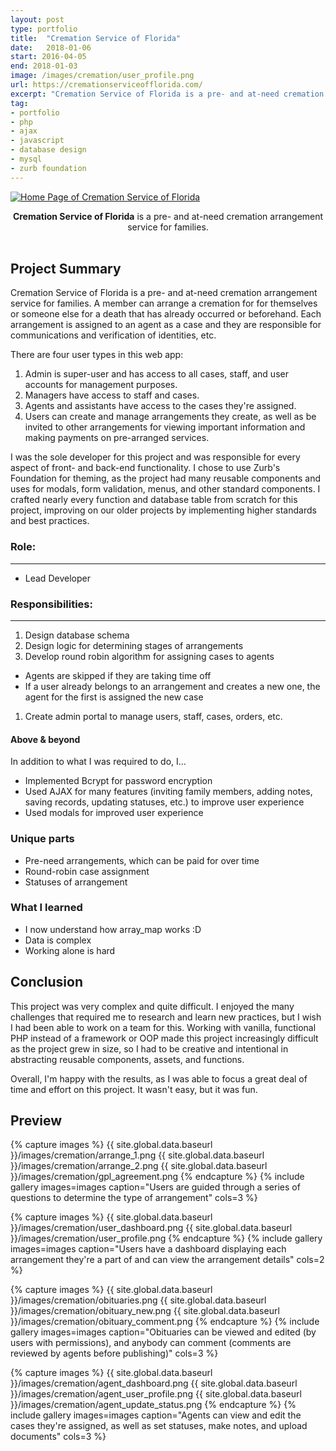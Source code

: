 ```yaml
---
layout: post
type: portfolio
title:  "Cremation Service of Florida"
date:   2018-01-06
start: 2016-04-05
end: 2018-01-03
image: /images/cremation/user_profile.png
url: https://cremationserviceofflorida.com/
excerpt: "Cremation Service of Florida is a pre- and at-need cremation arrangement service for families."
tag:
- portfolio
- php 
- ajax
- javascript
- database design
- mysql
- zurb foundation
---
```


<a href="{{ site.global.data.baseurl }}/images/cremation/user_profile.png"><img src="{{ site.global.data.baseurl }}/images/cremation/user_profile.png" class="thumbnail" alt="Home Page of Cremation Service of Florida"></a>  
<center><b><a>Cremation Service of Florida</a></b> is a pre- and at-need cremation arrangement service for families.</center><br>

## Project Summary
Cremation Service of Florida is a pre- and at-need cremation arrangement service for families. A member can arrange a cremation for for themselves or someone else for a death that has already occurred or beforehand. Each arrangement is assigned to an agent as a case and they are responsible for communications and verification of identities, etc.

There are four user types in this web app:
1. Admin is super-user and has access to all cases, staff, and user accounts for management purposes.
1. Managers have access to staff and cases.
1. Agents and assistants have access to the cases they're assigned.
1. Users can create and manage arrangements they create, as well as be invited to other arrangements for viewing important information and making payments on pre-arranged services.

I was the sole developer for this project and was responsible for every aspect of front- and back-end functionality. I chose to use Zurb's Foundation for theming, as the project had many reusable components and uses for modals, form validation, menus, and other standard components. I crafted nearly every function and database table from scratch for this project, improving on our older projects by implementing higher standards and best practices. 

### Role:
---
 - Lead Developer

### Responsibilities:
--- 

1. Design database schema
1. Design logic for determining stages of arrangements
1. Develop round robin algorithm for assigning cases to agents
- Agents are skipped if they are taking time off
- If a user already belongs to an arrangement and creates a new one, the agent for the first is assigned the new case
1. Create admin portal to manage users, staff, cases, orders, etc.

#### Above & beyond
In addition to what I was required to do, I...
* Implemented Bcrypt for password encryption
* Used AJAX for many features (inviting family members, adding notes, saving records, updating statuses, etc.) to improve user experience
* Used modals for improved user experience

### Unique parts
* Pre-need arrangements, which can be paid for over time
* Round-robin case assignment
* Statuses of arrangement

### What I learned
- I now understand how array_map works :D
- Data is complex
- Working alone is hard

## Conclusion
This project was very complex and quite difficult. I enjoyed the many challenges that required me to research and learn new practices, but I wish I had been able to work on a team for this. Working with vanilla, functional PHP instead of a framework or OOP made this project increasingly difficult as the project grew in size, so I had to be creative and intentional in abstracting reusable components, assets, and functions.
 
Overall, I'm happy with the results, as I was able to focus a great deal of time and effort on this project. It wasn't easy, but it was fun.

## Preview

{% capture images %}
	{{ site.global.data.baseurl }}/images/cremation/arrange_1.png
	{{ site.global.data.baseurl }}/images/cremation/arrange_2.png
	{{ site.global.data.baseurl }}/images/cremation/gpl_agreement.png
{% endcapture %}
{% include gallery images=images caption="Users are guided through a series of questions to determine the type of arrangement" cols=3 %}

{% capture images %}
	{{ site.global.data.baseurl }}/images/cremation/user_dashboard.png
	{{ site.global.data.baseurl }}/images/cremation/user_profile.png
{% endcapture %}
{% include gallery images=images caption="Users have a dashboard displaying each arrangement they're a part of and can view the arrangement details" cols=2 %}

{% capture images %}
	{{ site.global.data.baseurl }}/images/cremation/obituaries.png
	{{ site.global.data.baseurl }}/images/cremation/obituary_new.png
	{{ site.global.data.baseurl }}/images/cremation/obituary_comment.png
{% endcapture %}
{% include gallery images=images caption="Obituaries can be viewed and edited (by users with permissions), and anybody can comment (comments are reviewed by agents before publishing)" cols=3 %}

{% capture images %}
	{{ site.global.data.baseurl }}/images/cremation/agent_dashboard.png
	{{ site.global.data.baseurl }}/images/cremation/agent_user_profile.png
	{{ site.global.data.baseurl }}/images/cremation/agent_update_status.png
{% endcapture %}
{% include gallery images=images caption="Agents can view and edit the cases they're assigned, as well as set statuses, make notes, and upload documents" cols=3 %}
